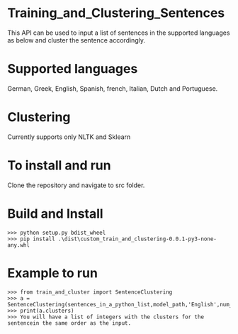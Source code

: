# Training_and_Clustering_Sentences

This API can be used to input a list of sentences in the supported languages as below and cluster the sentence accordingly.

# Supported languages

German, Greek, English, Spanish, french, Italian, Dutch and Portuguese.

# Clustering

Currently supports only NLTK and Sklearn

# To install and run

Clone the repository and navigate to src folder.

# Build and Install

    >>> python setup.py bdist_wheel
    >>> pip install .\dist\custom_train_and_clustering-0.0.1-py3-none-any.whl

# Example to run

    >>> from train_and_cluster import SentenceClustering
    >>> a = SentenceClustering(sentences_in_a_python_list,model_path,'English',num_of_clusters,'nltk')
    >>> print(a.clusters)
    >>> You will have a list of integers with the clusters for the sentencein the same order as the input.
